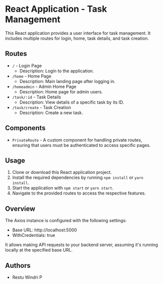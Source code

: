 # React Application - Task Management

This React application provides a user interface for task management. It includes multiple routes for login, home, task details, and task creation.

## Routes

- `/` - Login Page
  - Description: Login to the application.
- `/home` - Home Page
  - Description: Main landing page after logging in.
- `/homeadmin` - Admin Home Page
  - Description: Home page for admin users.
- `/task/:id` - Task Details
  - Description: View details of a specific task by its ID.
- `/task/create` - Task Creation
  - Description: Create a new task.

## Components

- `PrivateRoute` - A custom component for handling private routes, ensuring that users must be authenticated to access specific pages.

## Usage

1. Clone or download this React application project.
2. Install the required dependencies by running `npm install` or `yarn install`.
3. Start the application with `npm start` or `yarn start`.
4. Navigate to the provided routes to access the respective features.

## Overview

The Axios instance is configured with the following settings:

- Base URL: http://localhost:5000
- WithCredentials: true

It allows making API requests to your backend server, assuming it's running locally at the specified base URL.

## Authors

- Restu Windri P